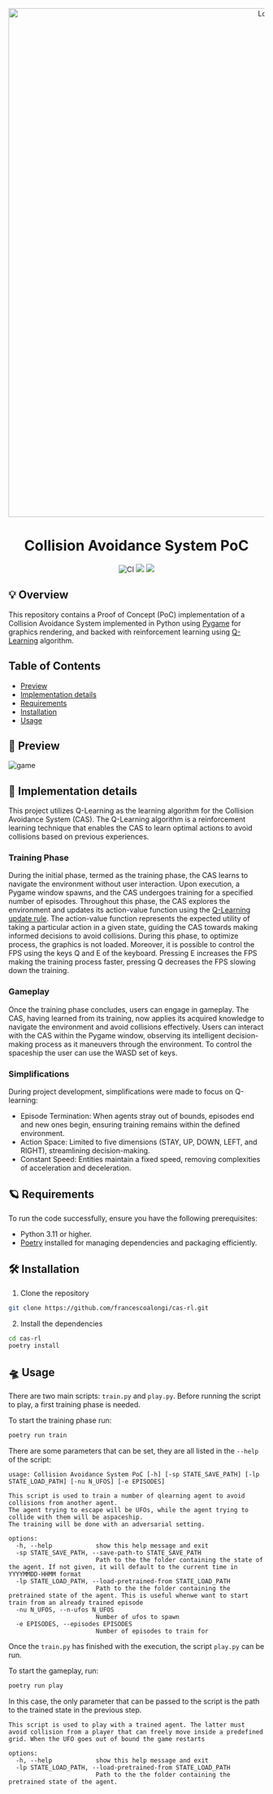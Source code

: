 

<p align="center">
  <img src="https://github.com/francescoalongi/cas-rl/assets/19633559/c2af4417-b22a-47c2-960e-a00e2050e830" alt="Logo" width="1000">
</p>
<h1 align="center">Collision Avoidance System PoC</h1>
<p align="center">
  <img alt="CI" src="https://github.com/francescoalongi/cas-rl/actions/workflows/code-quality-checks.yaml/badge.svg">
  <img alt"Python version" src="https://img.shields.io/badge/python-3.11-blue">
  <img alt"Coverage" src="https://raw.githubusercontent.com/francescoalongi/cas-rl/gh-pages/coverage.svg">
</p>


## 💡 Overview

This repository contains a Proof of Concept (PoC) implementation of a Collision Avoidance System implemented in Python using [Pygame](https://www.pygame.org/) for graphics rendering, and backed with reinforcement learning using [Q-Learning](https://en.wikipedia.org/wiki/Q-learning) algorithm.

## Table of Contents

- [Preview](#-preview)
- [Implementation details](#-implementation-details)
- [Requirements](#-requirements)
- [Installation](#%EF%B8%8F-installation)
- [Usage](#-usage)


## 🚀 Preview

![game](https://github.com/francescoalongi/cas-rl/assets/19633559/924dc689-6cb7-44d7-93b7-5d40d37e289b)

## 🔎 Implementation details

This project utilizes Q-Learning as the learning algorithm for the Collision Avoidance System (CAS). The Q-Learning algorithm is a reinforcement learning technique that enables the CAS to learn optimal actions to avoid collisions based on previous experiences.

### Training Phase
During the initial phase, termed as the training phase, the CAS learns to navigate the environment without user interaction. Upon execution, a Pygame window spawns, and the CAS undergoes training for a specified number of episodes. Throughout this phase, the CAS explores the environment and updates its action-value function using the [Q-Learning update rule](https://en.wikipedia.org/wiki/Q-learning#Algorithm). The action-value function represents the expected utility of taking a particular action in a given state, guiding the CAS towards making informed decisions to avoid collisions. During this phase, to optimize process, the graphics is not loaded. Moreover, it is possible to control the FPS using the keys Q and E of the keyboard. Pressing E increases the FPS making the training process faster, pressing Q decreases the FPS slowing down the training.

### Gameplay
Once the training phase concludes, users can engage in gameplay. The CAS, having learned from its training, now applies its acquired knowledge to navigate the environment and avoid collisions effectively. Users can interact with the CAS within the Pygame window, observing its intelligent decision-making process as it maneuvers through the environment. To control the spaceship the user can use the WASD set of keys.

### Simplifications
During project development, simplifications were made to focus on Q-learning:

 - Episode Termination: When agents stray out of bounds, episodes end and new ones begin, ensuring training remains within the defined environment.
 - Action Space: Limited to five dimensions (STAY, UP, DOWN, LEFT, and RIGHT), streamlining decision-making.
 - Constant Speed: Entities maintain a fixed speed, removing complexities of acceleration and deceleration.

## 🪐 Requirements
To run the code successfully, ensure you have the following prerequisites:
 - Python 3.11 or higher.
 - [Poetry](https://python-poetry.org/) installed for managing dependencies and packaging efficiently.

## 🛠️ Installation
 1. Clone the repository
```bash
git clone https://github.com/francescoalongi/cas-rl.git
```
 2. Install the dependencies
```bash
cd cas-rl
poetry install
```

## 🛸 Usage 

There are two main scripts: `train.py` and `play.py`. Before running the script to play, a first training phase is needed.

To start the training phase run:

```bash
poetry run train
```

There are some parameters that can be set, they are all listed in the `--help` of the script:
```
usage: Collision Avoidance System PoC [-h] [-sp STATE_SAVE_PATH] [-lp STATE_LOAD_PATH] [-nu N_UFOS] [-e EPISODES]

This script is used to train a number of qlearning agent to avoid collisions from another agent.
The agent trying to escape will be UFOs, while the agent trying to collide with them will be aspaceship.
The training will be done with an adversarial setting.

options:
  -h, --help            show this help message and exit
  -sp STATE_SAVE_PATH, --save-path-to STATE_SAVE_PATH
                        Path to the the folder containing the state of the agent. If not given, it will default to the current time in YYYYMMDD-HHMM format
  -lp STATE_LOAD_PATH, --load-pretrained-from STATE_LOAD_PATH
                        Path to the the folder containing the pretrained state of the agent. This is useful whenwe want to start train from an already trained episode
  -nu N_UFOS, --n-ufos N_UFOS
                        Number of ufos to spawn
  -e EPISODES, --episodes EPISODES
                        Number of episodes to train for
```

Once the `train.py` has finished with the execution, the script `play.py` can be run.

To start the gameplay, run:

```bash
poetry run play
```
In this case, the only parameter that can be passed to the script is the path to the trained state in the previous step.

```
This script is used to play with a trained agent. The latter must avoid collision from a player that can freely move inside a predefined grid. When the UFO goes out of bound the game restarts

options:
  -h, --help            show this help message and exit
  -lp STATE_LOAD_PATH, --load-pretrained-from STATE_LOAD_PATH
                        Path to the the folder containing the pretrained state of the agent.
```
